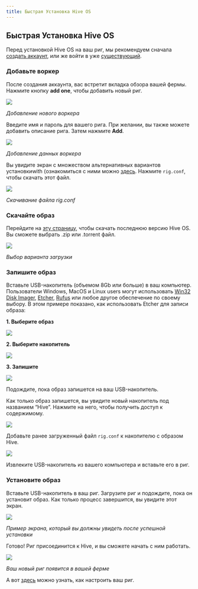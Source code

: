 ```yaml
---
title: Быстрая Установка Hive OS
---
```


## Быстрая Установка Hive OS

Перед установкой Hive OS на ваш риг, мы рекомендуем сначала <a href="https://the.hiveos.farm/">создать аккаунт</a>, или же войти в уже <a href="https://the.hiveos.farm/">существующий</a>.

### Добавьте воркер
После создания аккаунта, вас встретит вкладка обзора вашей фермы. Нажмите кнопку **add one**, чтобы добавить новый риг.

<img
  src="https://github.com/minershive/hiveon-kb/raw/master/images/quick_install/add_worker.gif?sanitize=true" data-canonical-src="https://github.com/minershive/hiveon-kb/raw/master/images/quick_install/add_worker.gif"
  />

_Добавление нового воркера_

Введите имя и пароль для вашего рига. При желании, вы также можете добавить описание рига. Затем нажмите **Add**.

<img
  src="https://github.com/minershive/hiveon-kb/raw/master/images/quick_install/worker_info.gif?sanitize=true" data-canonical-src="https://github.com/minershive/hiveon-kb/raw/master/images/quick_install/worker_info.gif"
  />

_Добавление данных воркера_

Вы увидите экран с множеством альтернативных вариантов установкиwith (ознакомиться с ними можно [здесь](getting_started\start_worker_setup_ru.md). Нажмите `rig.conf`, чтобы скачать этот файл.

<img
  src="https://github.com/minershive/hiveon-kb/raw/master/images/quick_install/dl_rig_conf.png?sanitize=true" data-canonical-src="https://github.com/minershive/hiveon-kb/raw/master/images/quick_install/dl_rig_conf.png"
  />

_Скачивание файла rig.conf_

### Скачайте образ
Перейдите на <a href="https://hiveos.farm/install/">эту страницу</a>, чтобы скачать последнюю версию Hive OS. Вы сможете выбрать .zip или .torrent файл.

<img
  src="https://github.com/minershive/hiveon-kb/raw/master/images/quick_install/install.png?sanitize=true" data-canonical-src="https://github.com/minershive/hiveon-kb/raw/master/images/quick_install/install.png"
  />

_Выбор варианта загрузки_

### Запишите образ
Вставьте USB-накопитель (объемом 8Gb или больше) в ваш компьютер. Пользователи Windows, MacOS и Linux users могут использовать <a href="https://sourceforge.net/projects/win32diskimager/">Win32 Disk Imager</a>, <a href="https://etcher.io/">Etcher</a>, <a href="https://rufus.akeo.ie/">Rufus</a> или любое другое обеспечение по своему выбору. В этом примере показано, как использовать Etcher для записи образа:

**1. Выберите образ**

<img
  src="https://github.com/minershive/hiveon-kb/raw/master/images/quick_install/etcher_select.png?sanitize=true" data-canonical-src="https://github.com/minershive/hiveon-kb/raw/master/images/quick_install/etcher_select.png"
  />

**2. Выберите накопитель**

<img
  src="https://github.com/minershive/hiveon-kb/raw/master/images/quick_install/etcher_drive.png?sanitize=true" data-canonical-src="https://github.com/minershive/hiveon-kb/raw/master/images/quick_install/etcher_drive.png"
  />

**3. Запишите**

<img
  src="https://github.com/minershive/hiveon-kb/raw/master/images/quick_install/etcher_flash.png?sanitize=true" data-canonical-src="https://github.com/minershive/hiveon-kb/raw/master/images/quick_install/etcher_flash.png"
  />

Подождите, пока образ запишется на ваш USB-накопитель.

Как только образ запишется, вы увидите новый накопитель под названием “Hive”. Нажмите на него, чтобы получить доступ к содержимому.

<img
  src="https://github.com/minershive/hiveon-kb/raw/master/images/quick_install/hive_drive.png?sanitize=true" data-canonical-src="https://github.com/minershive/hiveon-kb/raw/master/images/quick_install/hive_drive.png"
  />

Добавьте ранее загруженный файл `rig.conf` к накопителю с образом Hive.

<img
  src="https://github.com/minershive/hiveon-kb/raw/master/images/quick_install/hive_drive_conf.png?sanitize=true" data-canonical-src="https://github.com/minershive/hiveon-kb/raw/master/images/quick_install/hive_drive_conf.png"
  />

Извлеките USB-накопитель из вашего компьютера и вставьте его в риг.

### Установите образ
Вставьте USB-накопитель в ваш риг. Загрузите риг и подождите, пока он установит образ. Как только процесс завершится, вы увидите этот экран.

<img
  src="https://github.com/minershive/hiveon-kb/raw/master/images/quick_install/os_install.jpeg?sanitize=true" data-canonical-src="https://github.com/minershive/hiveon-kb/raw/master/images/quick_install/os_install.jpeg"
  />

_Пример экрана, который вы должны увидеть после успешной установки_

Готово! Риг присоединится к Hive, и вы сможете начать с ним работать.

<img
  src="https://github.com/minershive/hiveon-kb/raw/master/images/quick_install/new_rig.png?sanitize=true" data-canonical-src="https://github.com/minershive/hiveon-kb/raw/master/images/quick_install/new_rig.png"
  />

_Ваш новый риг появится в вашей ферме_

А вот [здесь](getting_started\start_dashboard_setup_ru.md) можно узнать, как настроить ваш риг.
